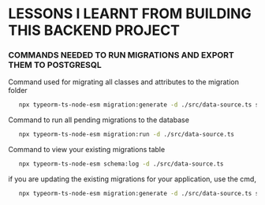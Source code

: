 # LESSONS I LEARNT FROM BUILDING THIS BACKEND PROJECT





### COMMANDS NEEDED TO RUN MIGRATIONS AND EXPORT THEM TO POSTGRESQL

   Command used for migrating all classes and attributes to the migration folder
```bash
   npx typeorm-ts-node-esm migration:generate -d ./src/data-source.ts src/migration/InitialMigration
   ```

   Command to run all pending migrations to the database
```bash
   npx typeorm-ts-node-esm migration:run -d ./src/data-source.ts 
   ```


   Command to view your existing migrations table
```bash
   npx typeorm-ts-node-esm schema:log -d ./src/data-source.ts 
   ```



   if you are updating the existing migrations for your application, use the cmd, 
```bash
   npx typeorm-ts-node-esm migration:generate -d ./src/data-source.ts src/migration/<migrationName>
   ```
